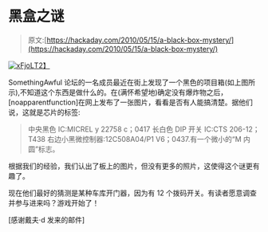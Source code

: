 # 黑盒之谜

> 原文:[https://hackaday.com/2010/05/15/a-black-box-mystery/](https://hackaday.com/2010/05/15/a-black-box-mystery/)

[![](../Images/c5acd9891c2f693dffa6903ae389b8ac.png "xFjoL")T2】](http://hackaday.com/wp-content/uploads/2010/05/xfjol.jpg)

SomethingAwful 论坛的一名成员最近在街上发现了一个黑色的项目箱(如上图所示),不知道这个东西是做什么的。在(满怀希望地)确定没有爆炸物之后，[noapparentfunction]在网上发布了一张图片，看看是否有人能搞清楚。据他们说，这就是芯片的标签:

> 中央黑色 IC:MICREL y 22758 c；0417
> 长白色 DIP 开关 IC:CTS 206-12；T438
> 右边小黑微控制器:12C508A04/P1 V6；0437.有一个微小的“M 内圆”标志。

根据我们的经验，我们认出了板上的图片，但没有更多的照片，这使得这个谜更有趣了。

现在他们最好的猜测是某种车库开门器，因为有 12 个拨码开关。有读者愿意调查并参与进来吗？游戏开始了！

[感谢戴夫·d 发来的邮件]